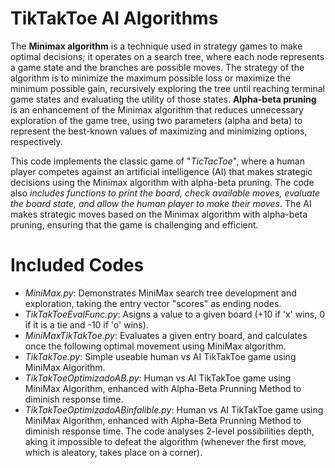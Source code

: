 # TikTakToe AI Algorithms
The **Minimax algorithm** is a technique used in strategy games to make optimal decisions; it operates on a search tree, where each node represents a game state and the branches are possible moves. The strategy of the algorithm is to minimize the maximum possible loss or maximize the minimum possible gain, recursively exploring the tree until reaching terminal game states and evaluating the utility of those states. **Alpha-beta pruning** is an enhancement of the Minimax algorithm that reduces unnecessary exploration of the game tree, using two parameters (alpha and beta) to represent the best-known values of maximizing and minimizing options, respectively.

This code implements the classic game of "*TicTacToe*", where a human player competes against an artificial intelligence (AI) that makes strategic decisions using the Minimax algorithm with alpha-beta pruning. The code also *includes functions to print the board, check available moves, evaluate the board state, and allow the human player to make their moves*. The AI makes strategic moves based on the Minimax algorithm with alpha-beta pruning, ensuring that the game is challenging and efficient.

# Included Codes
-  *MiniMax.py*: Demonstrates MiniMax search tree development and exploration, taking the entry vector "scores" as ending nodes.
-  *TikTakToeEvalFunc.py*: Asigns a value to a given board (+10 if 'x' wins, 0 if it is a tie and -10 if 'o' wins).
-  *MiniMaxTikTakToe.py*: Evaluates a given entry board, and calculates once the following optimal movement using MiniMax algorithm.
-  *TikTakToe.py*: Simple useable human vs AI TikTakToe game using MiniMax Algorithm.
-  *TikTakToeOptimizadoAB.py*: Human vs AI TikTakToe game using MiniMax Algorithm, enhanced with Alpha-Beta Prunning Method to diminish response time.
-  *TikTakToeOptimizadoABinfalible.py*: Human vs AI TikTakToe game using MiniMax Algorithm, enhanced with Alpha-Beta Prunning Method to diminish response time. The code analyses 2-level possibilities depth, aking it impossible to defeat the algorithm (whenever the first move, which is aleatory, takes place on a corner).
